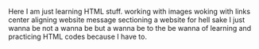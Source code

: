 Here I am just learning HTML stuff. 
working with images
woking with links
center aligning website message 
sectioning a website 
for hell sake I just wanna be 
not a wanna be but a wanna be to the
be wanna of learning and practicing HTML codes
because I have to.
